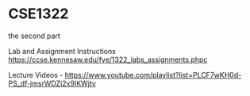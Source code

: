 # CSE1322
 the second part
 
 Lab and Assignment Instructions https://ccse.kennesaw.edu/fye/1322_labs_assignments.phpc
 
 
 
 Lecture Videos - https://www.youtube.com/playlist?list=PLCF7wKH0d-PS_df-jmsrWDZi2x9IKWjtv
 
